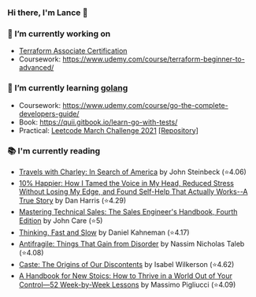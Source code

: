 ### Hi there, I'm Lance 👋

### 🔭 I’m currently working on 
- [Terraform Associate Certification](https://www.hashicorp.com/certification/terraform-associate)
- Coursework: https://www.udemy.com/course/terraform-beginner-to-advanced/<br>
### 🌱 I’m currently learning [golang](https://golang.org)
- Coursework: https://www.udemy.com/course/go-the-complete-developers-guide/
- Book: https://quii.gitbook.io/learn-go-with-tests/
- Practical: [Leetcode March Challenge 2021](https://leetcode.com/explore/challenge/card/march-leetcoding-challenge-2021) [[Repository]](https://github.com/lancefrench/leetcode)<br>
### 📚 I'm currently reading
  <!-- GOODREADS-LIST:START -->
- [Travels with Charley: In Search of America](https://www.goodreads.com/review/show/5860653614?utm_medium=api&utm_source=rss) by John Steinbeck (⭐️4.06)
- [10% Happier: How I Tamed the Voice in My Head, Reduced Stress Without Losing My Edge, and Found Self-Help That Actually Works--A True Story](https://www.goodreads.com/review/show/5840915117?utm_medium=api&utm_source=rss) by Dan   Harris (⭐️4.29)
- [Mastering Technical Sales: The Sales Engineer's Handbook, Fourth Edition](https://www.goodreads.com/review/show/5083617084?utm_medium=api&utm_source=rss) by John Care (⭐️5)
- [Thinking, Fast and Slow](https://www.goodreads.com/review/show/3857554549?utm_medium=api&utm_source=rss) by Daniel Kahneman (⭐️4.17)
- [Antifragile: Things That Gain from Disorder](https://www.goodreads.com/review/show/4191076091?utm_medium=api&utm_source=rss) by Nassim Nicholas Taleb (⭐️4.08)
- [Caste: The Origins of Our Discontents](https://www.goodreads.com/review/show/3904153218?utm_medium=api&utm_source=rss) by Isabel Wilkerson (⭐️4.62)
- [A Handbook for New Stoics: How to Thrive in a World Out of Your Control—52 Week-by-Week Lessons](https://www.goodreads.com/review/show/3880315152?utm_medium=api&utm_source=rss) by Massimo Pigliucci (⭐️4.09)
<!-- GOODREADS-LIST:END -->

